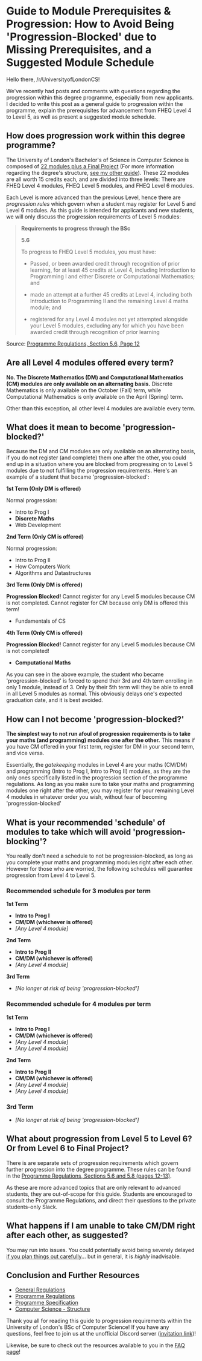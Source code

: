 # Guide to Module Prerequisites & Progression: How to Avoid Being 'Progression-Blocked' due to Missing Prerequisites, and a Suggested Module Schedule
Hello there, /r/UniversityofLondonCS!

We've recently had posts and comments with questions regarding the progression within this degree programme, especially from new applicants. I decided to write this post as a general guide to progression within the programme, explain the prerequisites for advancement from FHEQ Level 4 to Level 5, as well as present a suggested module schedule.

## How does progression work within this degree programme?
The University of London's Bachelor's of Science in Computer Science is composed of [22 modules plus a Final Project](https://london.ac.uk/computer-science-structure) (For more information regarding the degree's structure, [see my other guide](grades-guide.md)). These 22 modules are all worth 15 credits each, and are divided into three levels: There are FHEQ Level 4 modules, FHEQ Level 5 modules, and FHEQ Level 6 modules.

Each Level is more advanced than the previous Level, hence there are *progression rules* which govern when a student may register for Level 5 and Level 6 modules. As this guide is intended for applicants and new students, we will only discuss the progression requirements of Level 5 modules:

> **Requirements to progress through the BSc**
>
> **5.6**
>
> To progress to FHEQ Level 5 modules, you must have:
>
> * Passed, or been awarded credit through recognition of prior learning, for at least 45 credits at Level 4, including Introduction to Programming I and either Discrete or Computational Mathematics; and
>
> * made an attempt at a further 45 credits at Level 4, including both Introduction to Programming II and the remaining Level 4 maths module; and
>
> * registered for any Level 4 modules not yet attempted alongside your Level 5 modules, excluding any for which you have been awarded credit through recognition of prior learning

Source: [Programme Regulations, Section 5.6, Page 12](https://london.ac.uk/sites/default/files/regulations/progregs-computer-science-2020-21.pdf)

## Are all Level 4 modules offered every term?
**No. The Discrete Mathematics (DM) and Computational Mathematics (CM) modules are only available on an alternating basis.** Discrete Mathematics is only available on the October (Fall) term, while Computational Mathematics is only available on the April (Spring) term.

Other than this exception, all other level 4 modules are available every term.

## What does it mean to become 'progression-blocked?'
Because the DM and CM modules are only available on an alternating basis, if you do not register (and complete) them one after the other, you could end up in a situation where you are blocked from progressing on to Level 5 modules due to not fulfilling the progression requirements. Here's an example of a student that became 'progression-blocked':

**1st Term (Only DM is offered)**

Normal progression:

* Intro to Prog I
* **Discrete Maths**
* Web Development

**2nd Term (Only CM is offered)**

Normal progression:

* Intro to Prog II
* How Computers Work
* Algorithms and Datastructures

**3rd Term (Only DM is offered)**

**Progression Blocked!**
Cannot register for any Level 5 modules because CM is not completed. Cannot register for CM because only DM is offered this term!


* Fundamentals of CS

**4th Term (Only CM is offered)**

**Progression Blocked!**
Cannot register for any Level 5 modules because CM is not completed!

* **Computational Maths**

As you can see in the above example, the student who became 'progression-blocked' is forced to spend their 3rd and 4th term enrolling in only 1 module, instead of 3. Only by their 5th term will they be able to enroll in all Level 5 modules as normal. This obviously delays one's expected graduation date, and it is best avoided.

## How can I not become 'progression-blocked?'
**The simplest way to not run afoul of progression requirements is to take your maths (and programming) modules one after the other.** This means if you have CM offered in your first term, register for DM in your second term, and vice versa.

Essentially, the *gatekeeping* modules in Level 4 are your maths (CM/DM) and programming (Intro to Prog I, Intro to Prog II) modules, as they are the only ones specifically listed in the progression section of the programme regulations. As long as you make sure to take your maths and programming modules one right after the other, you may register for your remaining Level 4 modules in whatever order you wish, without fear of becoming 'progression-blocked'

## What is your recommended 'schedule' of modules to take which will avoid 'progression-blocking'?

You really don't need a schedule to not be progression-blocked, as long as you complete your maths and programming modules right after each other. However for those who are worried, the following schedules will guarantee progression from Level 4 to Level 5.

### Recommended schedule for 3 modules per term
**1st Term**

* **Intro to Prog I**
* **CM/DM (whichever is offered)**
* *[Any Level 4 module]*

**2nd Term**

* **Intro to Prog II**
* **CM/DM (whichever is offered)**
* *[Any Level 4 module]*

**3rd Term**

* *[No longer at risk of being 'progression-blocked']*

### Recommended schedule for 4 modules per term
**1st Term**

* **Intro to Prog I**
* **CM/DM (whichever is offered)**
* *[Any Level 4 module]*
* *[Any Level 4 module]*

**2nd Term**

* **Intro to Prog II**
* **CM/DM (whichever is offered)**
* *[Any Level 4 module]*
* *[Any Level 4 module]*

### 3rd Term
* *[No longer at risk of being 'progression-blocked']*

## What about progression from Level 5 to Level 6? Or from Level 6 to Final Project?
There is are separate sets of progression requirements which govern further progression into the degree programme. These rules can be found in the [Programme Regulations, Sections 5.6 and 5.8 (pages 12-13)](https://london.ac.uk/sites/default/files/regulations/progregs-computer-science-2020-21.pdf).

As these are more advanced topics that are only relevant to advanced students, they are out-of-scope for this guide. Students are encouraged to consult the Programme Regulations, and direct their questions to the private students-only Slack.

## What happens if I am unable to take CM/DM right after each other, as suggested?
You may run into issues. You could potentially avoid being severely delayed [if you plan things out carefully](https://www.reddit.com/r/UniversityOfLondonCS/comments/koeeo8/how_not_to_fall_in_pba/ghup7un/)... but in general, it is *highly* inadvisable.

## Conclusion and Further Resources

- [General Regulations](https://london.ac.uk/sites/default/files/regulations/progregs-general-2020-2021.pdf)
- [Programme Regulations](https://london.ac.uk/sites/default/files/regulations/progregs-computer-science-2020-21.pdf)
- [Programme Specification](https://london.ac.uk/sites/default/files/programme-specifications/progspec-computer-science-2020-21.pdf)
- [Computer Science - Structure](https://london.ac.uk/computer-science-structure)

Thank you all for reading this guide to progression requirements within the University of London's BSc of Computer Science! If you have any questions, feel free to join us at the unofficial Discord server ([invitation link](https://discord.gg/GhRFG5X))!

Likewise, be sure to check out the resources available to you in the [FAQ page](README.md)!
